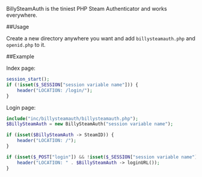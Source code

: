 BillySteamAuth is the tiniest PHP Steam Authenticator and works everywhere.

##Usage

Create a new directory anywhere you want and add `billysteamauth.php` and `openid.php` to it.

##Example

Index page:

```php
session_start();
if (!isset($_SESSION["session variable name"])) {
	header("LOCATION: /login/");
}
```

Login page:

```php
include("inc/billysteamauth/billysteamauth.php");
$BillySteamAuth = new BillySteamAuth("session variable name");

if (isset($BillySteamAuth -> SteamID)) {
	header("LOCATION: /");
}

if (isset($_POST["login"]) && !isset($_SESSION["session variable name"])) {
	header("LOCATION: " . $BillySteamAuth -> loginURL());
}
```
